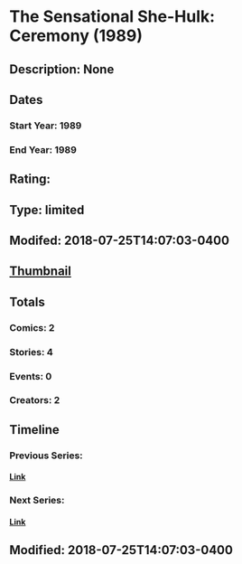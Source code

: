 # The Sensational She-Hulk: Ceremony (1989)
## Description: None
## Dates
### Start Year: 1989
### End Year: 1989
## Rating: 
## Type: limited
## Modifed: 2018-07-25T14:07:03-0400
## [Thumbnail](http://i.annihil.us/u/prod/marvel/i/mg/8/90/5b58bc3d300a4.jpg)
## Totals
### Comics: 2
### Stories: 4
### Events: 0
### Creators: 2
## Timeline
### Previous Series: 
#### [Link]()
### Next Series: 
#### [Link]()
## Modified: 2018-07-25T14:07:03-0400